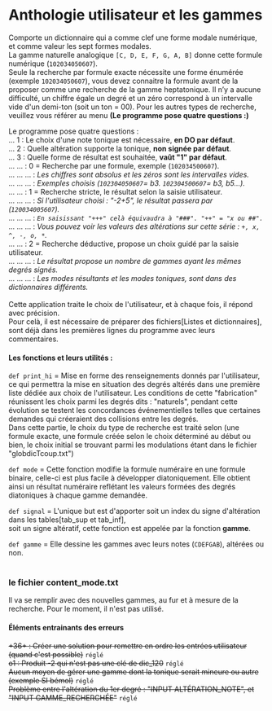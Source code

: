 # Anthologie utilisateur et les gammes
Comporte un dictionnaire qui a comme clef une forme modale numérique, et comme valeur les sept formes modales.<br>
La gamme naturelle analogique `[C, D, E, F, G, A, B]` donne cette formule numérique (`102034050607`).<br>
Seule la recherche par formule exacte nécessite une forme énumérée (exemple `102034050607`), vous devez connaitre 
la formule avant de la proposer comme une recherche de la gamme heptatonique. Il n’y a aucune difficulté, un chiffre
égale un degré et un zéro correspond à un intervalle vide d'un demi-ton (soit un ton = 00). Pour les autres types de 
recherche, veuillez vous référer au menu **(Le programme pose quatre questions :)**<br>

Le programme pose quatre questions :<br>
... 1 : Le choix d'une note tonique est nécessaire, **en DO par défaut**.<br>
... 2 : Quelle altération supporte la tonique, **non signée par défaut**.<br>
... 3 : Quelle forme de résultat est souhaitée, **vaût "1" par défaut**.<br>
... ... : 0 = Recherche par une formule, exemple (`102034500607`).<br>
... ... ... : _Les chiffres sont absolus et les zéros sont les intervalles vides._<br>
... ... ... : _Exemples choisis (`102304050607`= b3. `102304500607`= b3, b5...)._<br>
... ... : 1 = Recherche stricte, le résultat selon la saisie utilisateur.<br>
... ... ... : _Si l'utilisateur choisi : "-2+5", le résultat passera par (`120034005607`)._<br>
... ... ... : _`En saisissant "+++" celà équivaudra à "###". "++" = "x ou ##".`_<br>
... ... ... : _Vous pouvez voir les valeurs des altérations sur cette série : `+, x, ^, -, o, *`._<br>
... ... : 2 = Recherche déductive, propose un choix guidé par la saisie utilisateur.<br>
... ... ... : _Le résultat propose un nombre de gammes ayant les mêmes degrés signés._<br>
... ... ... : _Les modes résultants et les modes toniques, sont dans des dictionnaires différents._<br>
<br>
Cette application traite le choix de l'utilisateur, et à chaque fois, il répond avec précision.<br>
Pour celà, il est nécessaire de préparer des fichiers[Listes et dictionnaires], sont déjà dans 
les premières lignes du programme avec leurs commentaires.<br>

#### Les fonctions et leurs utilités :
`def print_hi` = Mise en forme des renseignements donnés par l'utilisateur, ce qui permettra la mise en situation 
des degrés altérés dans une première liste dédiée aux choix de l'utilisateur. Les conditions de cette "fabrication" 
réunissent les choix parmi les degrés dits : "naturels", pendant cette évolution se testent les concordances
événementielles telles que certaines demandes qui créeraient des collisions entre les degrés.<br>
Dans cette partie, le choix du type de recherche est traité selon (une formule exacte, 
une formule créée selon le choix déterminé au début ou bien, le choix initial se trouvant parmi les modulations
étant dans le fichier "globdicTcoup.txt")

`def mode` = Cette fonction modifie la formule numéraire en une formule binaire, celle-ci est plus facile à
développer diatoniquement. Elle obtient ainsi un résultat numéraire reflétant les valeurs formées des degrés 
diatoniques à chaque gamme demandée.

`def signal` = L'unique but est d'apporter soit un index du signe d'altération dans les tables[tab_sup et tab_inf], <br>
soit un signe altératif, cette fonction est appelée par la fonction **gamme**.

`def gamme` = Elle dessine les gammes avec leurs notes (`CDEFGAB`), altérées ou non.
<br><br>

### le fichier content_mode.txt
Il va se remplir avec des nouvelles gammes, au fur et à mesure de la recherche. Pour le moment, il n'est pas utilisé.<br>

#### Éléments entrainants des erreurs
~~+36+ : Créer une solution pour remettre en ordre les entrées utilisateur (quand c'est possible)~~ `réglé`<br>
~~o1 : Produit -2 qui n'est pas une clé de dic_120~~ `réglé`<br>
~~Aucun moyen de gérer une gamme dont la tonique serait mineure ou autre (exemple SI bémol)~~ `réglé`<br>
~~Problème entre l'altération du 1er degré : "INPUT ALTÉRATION_NOTE", et "INPUT GAMME_RECHERCHÉE"~~ `réglé`<br>


